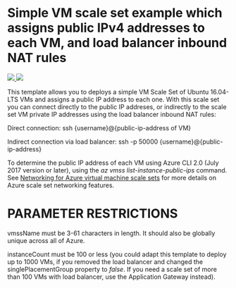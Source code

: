 # Simple VM scale set example which assigns public IPv4 addresses to each VM, and load balancer inbound NAT rules

<a href="https://portal.azure.com/#create/Microsoft.Template/uri/https%3A%2F%2Fraw.githubusercontent.com%2FAzure%2Fazure-quickstart-templates%2Fmaster%2F201-vmss-public-ip-linux%2Fazuredeploy.json" target="_blank">
    <img src="http://azuredeploy.net/deploybutton.png"/>
</a>
<a href="http://armviz.io/#/?load=https%3A%2F%2Fraw.githubusercontent.com%2FAzure%2Fazure-quickstart-templates%2Fmaster%2F201-vmss-public-ip-linux%2Fazuredeploy.json" target="_blank">
    <img src="http://armviz.io/visualizebutton.png"/>
</a>

This template allows you to deploys a simple VM Scale Set of Ubuntu 16.04-LTS VMs and assigns a public IP address to each one. With this scale set you can connect directly to the public IP addreses, or indirectly to the scale set VM private IP addresses using the load balancer inbound NAT rules:

Direct connection: ssh {username}@{public-ip-address of VM}

Indirect connection via load balancer: ssh -p 50000 {username}@{public-ip-address}

To determine the public IP address of each VM using Azure CLI 2.0 (July 2017 version or later), using the _az vmss list-instance-public-ips_ command. See [Networking for Azure virtual machine scale sets](https://docs.microsoft.com/en-us/azure/virtual-machine-scale-sets/virtual-machine-scale-sets-networking) for more details on Azure scale set networking features.


PARAMETER RESTRICTIONS
======================

vmssName must be 3-61 characters in length. It should also be globally unique across all of Azure. 

instanceCount must be 100 or less (you could adapt this template to deploy up to 1000 VMs, if you removed the load balancer and changed the singlePlacementGroup property to _false_. If you need a scale set of more than 100 VMs with load balancer, use the Application Gateway instead).
